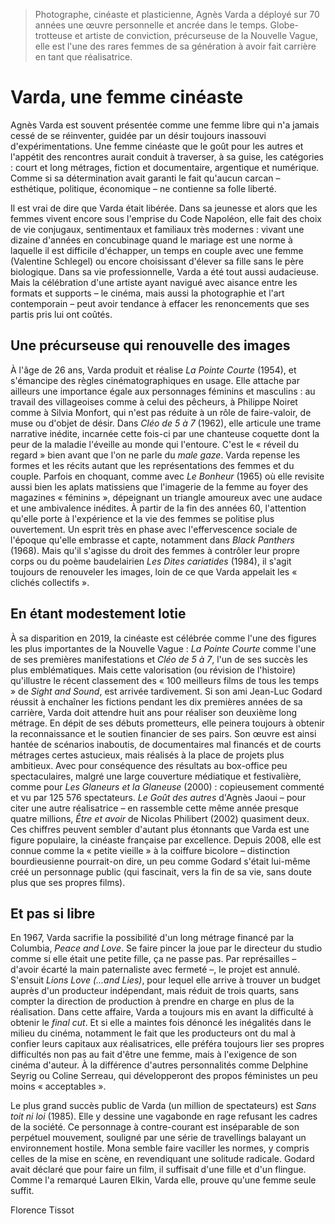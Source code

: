 > Photographe, cinéaste et plasticienne, Agnès Varda a déployé sur 70 années une œuvre personnelle et ancrée dans le temps. Globe-trotteuse et artiste de conviction, précurseuse de la Nouvelle Vague, elle est l'une des rares femmes de sa génération à avoir fait carrière en tant que réalisatrice.

# Varda, une femme cinéaste

Agnès Varda est souvent présentée comme une femme libre qui n'a jamais cessé de se réinventer, guidée par un désir toujours inassouvi d'expérimentations. Une femme cinéaste que le goût pour les autres et l'appétit des rencontres aurait conduit à traverser, à sa guise, les catégories : court et long métrages, fiction et documentaire, argentique et numérique. Comme si sa détermination avait garanti le fait qu'aucun carcan – esthétique, politique, économique – ne contienne sa folle liberté.

Il est vrai de dire que Varda était libérée. Dans sa jeunesse et alors que les femmes vivent encore sous l'emprise du Code Napoléon, elle fait des choix de vie conjugaux, sentimentaux et familiaux très modernes : vivant une dizaine d'années en concubinage quand le mariage est une norme à laquelle il est difficile d'échapper, un temps en couple avec une femme (Valentine Schlegel) ou encore choisissant d'élever sa fille sans le père biologique. Dans sa vie professionnelle, Varda a été tout aussi audacieuse. Mais la célébration d'une artiste ayant navigué avec aisance entre les formats et supports – le cinéma, mais aussi la photographie et l'art contemporain – peut avoir tendance à effacer les renoncements que ses partis pris lui ont coûtés.

## Une précurseuse qui renouvelle des images

À l'âge de 26 ans, Varda produit et réalise _La Pointe Courte_ (1954), et s'émancipe des règles cinématographiques en usage. Elle attache par ailleurs une importance égale aux personnages féminins et masculins : au travail des villageoises comme à celui des pêcheurs, à Philippe Noiret comme à Silvia Monfort, qui n'est pas réduite à un rôle de faire-valoir, de muse ou d'objet de désir. Dans _Cléo de 5 à 7_ (1962), elle articule une trame narrative inédite, incarnée cette fois-ci par une chanteuse coquette dont la peur de la maladie l'éveille au monde qui l'entoure. C'est le « réveil du regard » bien avant que l'on ne parle du _male gaze_. Varda repense les formes et les récits autant que les représentations des femmes et du couple. Parfois en choquant, comme avec _Le Bonheur_ (1965) où elle revisite aussi bien les aplats matissiens que l'imagerie de la femme au foyer des magazines « féminins », dépeignant un triangle amoureux avec une audace et une ambivalence inédites. À partir de la fin des années 60, l'attention qu'elle porte à l'expérience et la vie des femmes se politise plus ouvertement. Un esprit très en phase avec l'effervescence sociale de l'époque qu'elle embrasse et capte, notamment dans _Black Panthers_ (1968). Mais qu'il s'agisse du droit des femmes à contrôler leur propre corps ou du poème baudelairien _Les Dites cariatides_ (1984), il s'agit toujours de renouveler les images, loin de ce que Varda appelait les « clichés collectifs ».

## En étant modestement lotie

À sa disparition en 2019, la cinéaste est célébrée comme l'une des figures les plus importantes de la Nouvelle Vague : _La Pointe Courte_ comme l'une de ses premières manifestations et _Cléo de 5 à 7_, l'un de ses succès les plus emblématiques. Mais cette valorisation (ou révision de l'histoire) qu'illustre le récent classement des « 100 meilleurs films de tous les temps » de _Sight and Sound_, est arrivée tardivement. Si son ami Jean-Luc Godard réussit à enchaîner les fictions pendant les dix premières années de sa carrière, Varda doit attendre huit ans pour réaliser son deuxième long métrage. En dépit de ses débuts prometteurs, elle peinera toujours à obtenir la reconnaissance et le soutien financier de ses pairs. Son œuvre est ainsi hantée de scénarios inaboutis, de documentaires mal financés et de courts métrages certes astucieux, mais réalisés à la place de projets plus ambitieux. Avec pour conséquence des résultats au box-office peu spectaculaires, malgré une large couverture médiatique et festivalière, comme pour _Les Glaneurs et la Glaneuse_ (2000) : copieusement commenté et vu par 125 576 spectateurs. _Le Goût des autres_ d'Agnès Jaoui – pour citer une autre réalisatrice – en rassemble cette même année presque quatre millions, _Être et avoir_ de Nicolas Philibert (2002) quasiment deux. Ces chiffres peuvent sembler d'autant plus étonnants que Varda est une figure populaire, la cinéaste française par excellence. Depuis 2008, elle est connue comme la « petite vieille » à la coiffure bicolore – distinction bourdieusienne pourrait-on dire, un peu comme Godard s'était lui-même créé un personnage public (qui fascinait, vers la fin de sa vie, sans doute plus que ses propres films).

## Et pas si libre

En 1967, Varda sacrifie la possibilité d'un long métrage financé par la Columbia, _Peace and Love_. Se faire pincer la joue par le directeur du studio comme si elle était une petite fille, ça ne passe pas. Par représailles – d'avoir écarté la main paternaliste avec fermeté –, le projet est annulé. S'ensuit _Lions Love (...and Lies)_, pour lequel elle arrive à trouver un budget auprès d'un producteur indépendant, mais réduit de trois quarts, sans compter la direction de production à prendre en charge en plus de la réalisation. Dans cette affaire, Varda a toujours mis en avant la difficulté à obtenir le _final cut_. Et si elle a maintes fois dénoncé les inégalités dans le milieu du cinéma, notamment le fait que les producteurs ont du mal à confier leurs capitaux aux réalisatrices, elle préféra toujours lier ses propres difficultés non pas au fait d'être une femme, mais à l'exigence de son cinéma d'auteur. À la différence d'autres personnalités comme Delphine Seyrig ou Coline Serreau, qui développeront des propos féministes un peu moins « acceptables ».

Le plus grand succès public de Varda (un million de spectateurs) est _Sans toit ni loi_ (1985). Elle y dessine une vagabonde en rage refusant les cadres de la société. Ce personnage à contre-courant est inséparable de son perpétuel mouvement, souligné par une série de travellings balayant un environnement hostile. Mona semble faire vaciller les normes, y compris celles de la mise en scène, en revendiquant une solitude radicale. Godard avait déclaré que pour faire un film, il suffisait d'une fille et d'un flingue. Comme l'a remarqué Lauren Elkin, Varda elle, prouve qu'une femme seule suffit.

Florence Tissot
